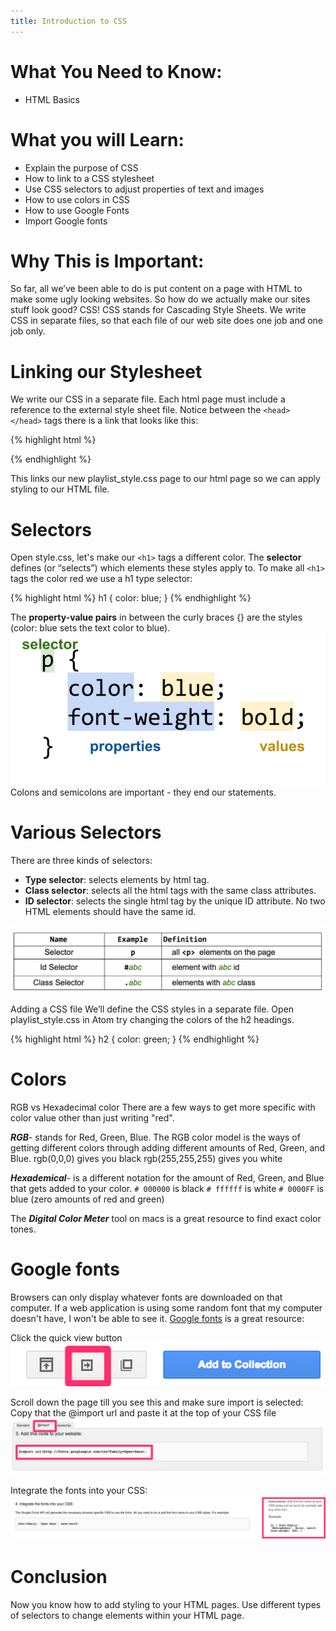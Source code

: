 ```yaml
---
title: Introduction to CSS
---
```


# What You Need to Know:
+ HTML Basics

#  What you will Learn:
+	Explain the purpose of CSS
+ How to link to a CSS stylesheet
+	Use CSS selectors to adjust properties of text and images
+	How to use colors in CSS
+ How to use Google Fonts
+ Import Google fonts

# Why This is Important:

So far, all we’ve been able to do is put content on a page with HTML to make some ugly looking websites. So how do we actually make our sites stuff look good?
CSS! CSS stands for Cascading Style Sheets. We write CSS in separate files, so that each file of our web site does one job and one job only.


# Linking our Stylesheet
We write our CSS in a separate file. Each html page must include a reference to the external style sheet file. Notice between the `<head> </head>` tags there is a link that looks like this:

{% highlight html %}
<link rel="stylesheet" type="text/css" href="style.css">
{% endhighlight %}

This links our new playlist_style.css page to our html page so we can apply styling to our HTML file.

# Selectors
Open style.css, let's make our `<h1>` tags a different color. The **selector** defines (or “selects”) which elements these styles apply to.
To make all `<h1>` tags the color red we use a h1 type selector:

{% highlight html %}
h1 {
 color: blue;
}
{% endhighlight %}

The **property-value pairs** in between the curly braces {} are the styles (color: blue sets the text color to blue).
<img src = "https://raw.githubusercontent.com/learn-co-curriculum/cssi-1.5-css-basics/master/images/2.png">
Colons and semicolons are important - they end our statements.


# Various Selectors
There are three kinds of selectors:

+ **Type selector**: selects elements by html tag.
+ **Class selector**: selects all the html tags with the same class attributes.
+ **ID selector**: selects the single html tag by the unique ID attribute. No two HTML elements should have the same id.

<img src= "https://raw.githubusercontent.com/learn-co-curriculum/cssi-1.5-css-basics/master/images/3.png">

Adding a CSS file We’ll define the CSS styles in a separate file. Open playlist_style.css in Atom try changing the colors of the h2 headings.

{% highlight html %}
h2 {
 color: green;
}
{% endhighlight %}

#  Colors
RGB vs Hexadecimal color
There are a few ways to get more specific with color value other than just writing "red".

***RGB***- stands for Red, Green, Blue. The RGB color model is the ways of getting different colors through adding different amounts of Red, Green, and Blue. rgb(0,0,0) gives you black rgb(255,255,255) gives you white

***Hexademical***- is a different notation for the amount of Red, Green, and Blue that gets added to your color.  ``# 000000`` is black ``# ffffff`` is white ``# 0000FF`` is blue (zero amounts of red and green)

The ***Digital Color Meter*** tool on macs is a great resource to find exact color tones.

# Google fonts
Browsers can only display whatever fonts are downloaded on that computer.
If a web application is using some random font that my computer doesn't have, I won't be able to see it.
[Google fonts](https://www.google.com/fonts) is a great resource:

Click the quick view button
<img src="https://raw.githubusercontent.com/learn-co-curriculum/cssi-1.5-css-basics/master/images/6.png">

Scroll down the page till you see this and make sure import is selected:
Copy that the @import url and paste it at the top of your CSS file
<img src="https://raw.githubusercontent.com/learn-co-curriculum/cssi-1.5-css-basics/master/images/7.png">

Integrate the fonts into your CSS:
<img src="https://raw.githubusercontent.com/learn-co-curriculum/cssi-1.5-css-basics/master/images/8.png">

# Conclusion
Now you know how to add styling to your HTML pages. Use different types of selectors to change elements within your HTML page.
